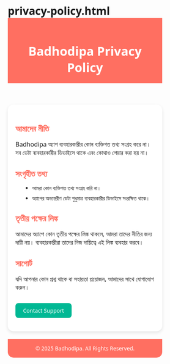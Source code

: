 # privacy-policy.html
<!DOCTYPE html>
<html lang="bn">
<head>
  <meta charset="UTF-8">
  <meta name="viewport" content="width=device-width, initial-scale=1.0">
  <title>Badhodipa Privacy Policy</title>
  <style>
    /* Basic Reset */
    * {
      margin: 0;
      padding: 0;
      box-sizing: border-box;
      font-family: 'Segoe UI', Tahoma, Geneva, Verdana, sans-serif;
    }

    body {
      background: #f0f8ff;
      color: #333;
      line-height: 1.6;
    }

    header {
      background: #ff6f61;
      color: white;
      padding: 20px 10px;
      text-align: center;
    }

    header h1 {
      font-size: 2rem;
    }

    main {
      max-width: 900px;
      margin: 20px auto;
      padding: 20px;
      background: white;
      border-radius: 15px;
      box-shadow: 0 4px 10px rgba(0,0,0,0.1);
    }

    h2 {
      color: #ff6f61;
      margin-bottom: 10px;
    }

    p {
      margin-bottom: 15px;
      font-size: 1rem;
    }

    ul {
      margin-left: 20px;
      margin-bottom: 15px;
    }

    li {
      margin-bottom: 8px;
    }

    footer {
      text-align: center;
      padding: 15px 10px;
      background: #ff6f61;
      color: white;
      margin-top: 20px;
      border-radius: 0 0 15px 15px;
    }

    /* Support Button */
    .support {
      display: inline-block;
      padding: 10px 20px;
      margin: 15px 0;
      background: #00b894;
      color: white;
      text-decoration: none;
      border-radius: 8px;
      transition: 0.3s;
    }

    .support:hover {
      background: #019874;
    }

    /* Responsive */
    @media (max-width: 600px) {
      main {
        margin: 10px;
        padding: 15px;
      }

      header h1 {
        font-size: 1.5rem;
      }

      p, li {
        font-size: 0.95rem;
      }
    }
  </style>
</head>
<body>

<header>
  <h1>Badhodipa Privacy Policy</h1>
</header>

<main>
  <h2>আমাদের নীতি</h2>
  <p>Badhodipa অ্যাপ ব্যবহারকারীর কোন ব্যক্তিগত তথ্য সংগ্রহ করে না। সব ডেটা ব্যবহারকারীর ডিভাইসে থাকে এবং কোথাও শেয়ার করা হয় না।</p>

  <h2>সংগৃহীত তথ্য</h2>
  <ul>
    <li>আমরা কোন ব্যক্তিগত তথ্য সংগ্রহ করি না।</li>
    <li>অ্যাপের অভ্যন্তরীণ ডেটা শুধুমাত্র ব্যবহারকারীর ডিভাইসে সংরক্ষিত থাকে।</li>
  </ul>

  <h2>তৃতীয় পক্ষের লিঙ্ক</h2>
  <p>আমাদের অ্যাপে কোন তৃতীয় পক্ষের লিঙ্ক থাকলে, আমরা তাদের নীতির জন্য দায়ী নয়। ব্যবহারকারীরা তাদের নিজ দায়িত্বে এই লিঙ্ক ব্যবহার করবে।</p>

  <h2>সাপোর্ট</h2>
  <p>যদি আপনার কোন প্রশ্ন থাকে বা সহায়তা প্রয়োজন, আমাদের সাথে যোগাযোগ করুন।</p>
  <a class="support" href="mailto:badhonkumurm@gmail.com">Contact Support</a>
</main>

<footer>
  &copy; 2025 Badhodipa. All Rights Reserved.
</footer>

</body>
</html>
